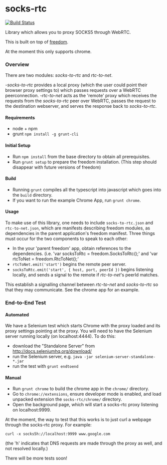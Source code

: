 socks-rtc
=========

[![Build Status](https://travis-ci.org/uProxy/socks-rtc.png?branch=master)](https://travis-ci.org/uProxy/socks-rtc)

Library which allows you to proxy SOCKS5 through WebRTC.

This is built on top of [freedom](https://github.com/UWNetworksLab/freedom).

At the moment this only supports chrome.

### Overview

There are two modules: _socks-to-rtc_ and _rtc-to-net_.

-_socks-to-rtc_ provides a local proxy (which the user could point their browser
proxy settings to) which passes requests over a WebRTC peerconnection.
-_rtc-to-net_ acts as the 'remote' proxy which receives the requests from the
_socks-to-rtc_ peer over WebRTC, passes the request to the destination
webserver, and serves the response back to _socks-to-rtc_.

#### Requirements

- node + npm
- grunt `npm install -g grunt-cli`

#### Initial Setup

- Run `npm install` from the base directory to obtain all prerequisites.
- Run `grunt setup` to prepare the freedom installation. (This step should
  disappear with future versions of freedom)

#### Build
- Running `grunt` compiles all the typescript into javascript which goes into
  the `build` directory.
- If you want to run the example Chrome App, run `grunt chrome`.

#### Usage

To make use of this library, one needs to include `socks-to-rtc.json` and
`rtc-to-net.json`, which are manifests describing freedom modules, as
dependencies in the parent application's freedom manifest. Three things must occur
for the two components to speak to each other:

- In the your 'parent freedom' app, obtain references to the dependencies. (i.e.
  'var socksToRtc = freedom.SocksToRtc();' and 'var rtcToNet = freedom.RtcToNet();'
- `rtcToNet.emit('start')` begins the remote peer server.
- `socksToRtc.emit('start', { host, port, peerId })` begins listening
  locally, and sends a signal to the remote if _rtc-to-net_'s peerId matches.

This establish a signalling channel between _rtc-to-net_ and _socks-to-rtc_ so that
they may communicate. See the chrome app for an example.


### End-to-End Test

#### Automated
We have a Selenium test which starts Chrome with the proxy loaded and its proxy
settings pointing at the proxy. You will need to have the Selenium server
running locally (on localhost:4444). To do this:

 - download the "Standalone Server" from http://docs.seleniumhq.org/download/
 - run the Selenium server, e.g. `java -jar selenium-server-standalone-*.jar`
 - run the test with `grunt endtoend`

#### Manual

- Run `grunt chrome` to build the chrome app in the `chrome/` directory.
- Go to `chrome://extensions`, ensure developer mode is enabled, and load
  unpacked extension the `socks-rtc/chrome/` directory.
- Open the background page, which will start a socks-rtc proxy listening on
  localhost:9999.

At the moment, the way to test that this works is to just curl a webpage
through the socks-rtc proxy. For example:

`curl -x socks5h://localhost:9999 www.google.com`

(the 'h' indicates that DNS requests are made through the proxy as well,
and not resolved locally.)

There will be more tests soon!
